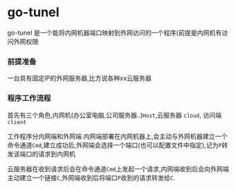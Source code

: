# go-tunel

go-tunel 是一个能将内网机器端口映射到外网访问的一个程序(前提是内网机有访问外网权限

### 前提准备

一台具有固定IP的外网服务器,比方说各种xx云服务器

### 程序工作流程

首先有三个角色,内网机(办公室电脑,公司服务器..)`Host`,云服务器 `cloud`, 访问端 `client`

工作程序分内网端和外网端.内网端部署在内网机器上,会主动与外网机器建立一个命令通道`Cmd`,建立成功后,外网端会选择一个端口(也可以配置文件中指定),记为`P`转发该端口的请求到内网机

云服务器在收到请求后会在命令通道`Cmd`上发起一个请求,内网端收到后会向外网端主动建立一个链接`C`,外网端收到后将端口`P`收到的请求转发给`C`. 